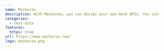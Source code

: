 ```yaml
---
name: Mockaroo
description: With Mockaroo, you can design your own mock APIs, You control the URLs, responses, and error conditions.
categories:
  - test-data
features:
  https: true
url: https://www.mockaroo.com/
logo: mockaroo.png
---
```

